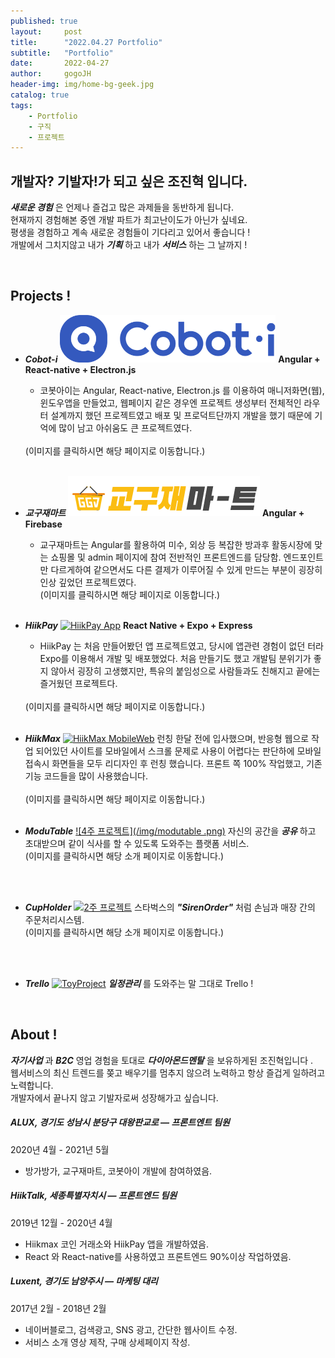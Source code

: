 ```yaml
---
published: true
layout:     post
title:      "2022.04.27 Portfolio"
subtitle:   "Portfolio"
date:       2022-04-27
author:     gogoJH
header-img: img/home-bg-geek.jpg
catalog: true
tags:
    - Portfolio
    - 구직
    - 프로젝트
---
```

## 개발자? 기발자!가 되고 싶은 조진혁 입니다.
***새로운 경험*** 은 언제나 즐겁고 많은 과제들을 동반하게 됩니다.<br>
현재까지 경험해본 중엔 개발 파트가 최고난이도가 아닌가 싶네요.<br> 
평생을 경험하고 계속 새로운 경험들이 기다리고 있어서 좋습니다 !<br>
개발에서 그치지않고 내가 ***기획*** 하고 내가 ***서비스*** 하는 그 날까지 !

<br>

## Projects !
*  ***Cobot-i***
	[![Cobot-i](/img/cobot.png)](https://cobot-i.com/explain)
	**Angular + React-native + Electron.js**
	- 코봇아이는 Angular, React-native, Electron.js 를 이용하여 매니저화면(웹), 윈도우앱을 만들었고, 웹페이지 같은 경우엔 프로젝트 생성부터 전체적인 라우터 설계까지 했던 프로젝트였고 배포 및 프로덕트단까지 개발을 했기 때문에 기억에 많이 남고 아쉬움도 큰 프로젝트였다.
	<br>
	(이미지를 클릭하시면 해당 페이지로 이동합니다.)
	<br><br>

*  ***교구재마트***
	[![교구재마트](/img/교구재마트.png)](https://ggj-mart.com/mall/default/home)
	**Angular + Firebase**
	- 교구재마트는 Angular를 활용하여 미수, 외상 등 복잡한 방과후 활동시장에 맞는 쇼핑몰 및 admin 페이지에 참여 전반적인 프론트엔드를 담당함.
	엔드포인트만 다르게하여 같으면서도 다른 결제가 이루어질 수 있게 만드는 부분이 굉장히 인상 깊었던 프로젝트였다.
		<br>
	(이미지를 클릭하시면 해당 페이지로 이동합니다.)
	<br><br>

*  ***HiikPay***
	[![HiikPay App](/img/hiikpay.png)](https://play.google.com/store/apps/details?id=com.bckhan.hiikpay&hl=in "HiikPay Click")
	**React Native + Expo + Express**
	- HiikPay 는 처음 만들어봤던 앱 프로젝트였고, 당시에 앱관련 경험이 없던 터라 Expo를 이용해서 개발 및 배포했었다.
	처음 만들기도 했고 개발팀 분위기가 좋지 않아서 굉장히 고생했지만, 특유의 붙임성으로 사람들과도 친해지고 끝에는 즐거웠던 프로젝트다.
	
	<br>
	(이미지를 클릭하시면 해당 페이지로 이동합니다.)
	<br><br>
	
*  ***HiikMax***
	[![HiikMax MobileWeb ](/img/hiikmax.png)](https://hiikmax.com/trading/btchic "Hiikmax 프로젝트 Click!")
	런칭 한달 전에 입사했으며, 반응형 웹으로 작업 되어있던 사이트를 모바일에서
	스크롤 문제로 사용이 어렵다는 판단하에 모바일 접속시 화면들을 모두 리디자인
	후 런칭 했습니다. 프론트 쪽 100% 작업했고, 기존 기능 코드들을 많이 사용했습니다. 	
	<br>
	(이미지를 클릭하시면 해당 페이지로 이동합니다.)
	<br><br>
	
*  ***ModuTable***
	[![4주 프로젝트](/img/modutable .png)](https://gogojh.github.io/2019/06/25/4%EC%A3%BC-%ED%94%84%EB%A1%9C%EC%A0%9D%ED%8A%B8-%EC%86%8C%EA%B0%9C/ "4주 프로젝트 Click!")
	자신의 공간을 ***공유*** 하고 초대받으며 같이 식사를 할 수 있도록 
	도와주는 플랫폼 서비스.<br>
	(이미지를 클릭하시면 해당 소개 페이지로 이동합니다.)
	
	<br><br>
	
*  ***CupHolder***
	[![2주 프로젝트](/img/cupholder.png)](https://gogojh.github.io/2019/05/20/2%EC%A3%BC-%ED%94%84%EB%A1%9C%EC%A0%9D%ED%8A%B8-%EC%86%8C%EA%B0%9C/ "2주 프로젝트 Click!")
	스타벅스의 ***"SirenOrder"*** 처럼 손님과 매장 간의 주문처리시스템.<br>
	(이미지를 클릭하시면 해당 소개 페이지로 이동합니다.)
	
	<br><br>
	
*  ***Trello***
	[![ToyProject](/img/Trello.png)](https://gogojh.github.io/2019/11/25/Trello-%EC%86%8C%EA%B0%9C/ "Trello 프로젝트 Click!")
	***일정관리*** 를 도와주는 말 그대로 Trello !

<br>

## About !

***자기사업*** 과 ***B2C*** 영업 경험을 토대로 ***다이아몬드멘탈*** 을 보유하게된 조진혁입니다 .<br>
웹서비스의 최신 트렌드를 쫒고 배우기를 멈추지 않으려 노력하고
항상 즐겁게 일하려고 노력합니다.<br>
개발자에서 끝나지 않고 기발자로써 성장해가고 싶습니다. 

#####  ALUX, 경기도 성남시 분당구 대왕판교로 — 프론트엔트 팀원
2020년 4월 - 2021년 5월 

- 방가방가, 교구재마트, 코봇아이 개발에 참여하였음.

##### HiikTalk, 세종특별자치시 — 프론트엔드 팀원
2019년 12월 - 2020년 4월 

-	Hiikmax 코인 거래소와 HiikPay 앱을 개발하였음.
-	React 와 React-native를 사용하였고 프론트엔드 90%이상 작업하였음.

##### Luxent, 경기도 남양주시 — 마케팅 대리
2017년 2월 - 2018년 2월
-   네이버블로그, 검색광고, SNS 광고, 간단한 웹사이트 수정.
-   서비스 소개 영상 제작, 구매 상세페이지 작성.
    
<!--stackedit_data:
eyJoaXN0b3J5IjpbMzQ5MTY0ODAsLTE2MDI5MjgwMTgsLTE1NT
M3OTU1MjksLTkyNTExOTk1MSwtMTgwOTQ2MzM5MywxODY2OTEw
Mjg0XX0=
-->
